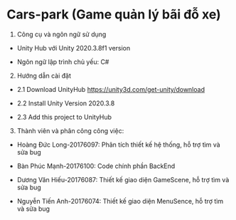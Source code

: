 # Cars-park (Game quản lý bãi đỗ xe)
1. Công cụ và ngôn ngữ sử dụng

- Unity Hub với Unity 2020.3.8f1 version

- Ngôn ngữ lập trình chủ yếu: C#

2. Hướng dẫn cài đặt

- 2.1 Download UnityHub https://unity3d.com/get-unity/download

- 2.2 Install Unity Version 2020.3.8

- 2.3 Add this project to UnityHub 

3. Thành viên và phân công công việc:

- Hoàng Đức Long-20176097: Phân tích thiết kế hệ thống, hỗ trợ tìm và sửa bug

- Bàn Phúc Mạnh-20176100: Code chính phần BackEnd

- Dương Văn Hiếu-20176087: Thiết kế giao diện GameScene, hỗ trợ tìm và sửa bug

- Nguyễn Tiến Anh-20176074: Thiết kế giao diện MenuSence, hỗ trợ tìm và sửa bug
